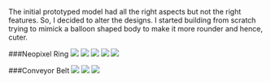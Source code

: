 The initial prototyped model had all the right aspects but not the right features. So, I decided to alter the designs. I started building from scratch trying to mimick a balloon shaped body to make it more rounder and hence, cuter.  

###Neopixel Ring
![](images/n1.jpg)
![](images/n2.jpg)
![](images/n3.jpg)
![](images/n4.jpg)
![](images/n5.jpg)

###Conveyor Belt
![](images/con1.jpg)
![](images/con2.jpg)
![](images/con3.jpg)
